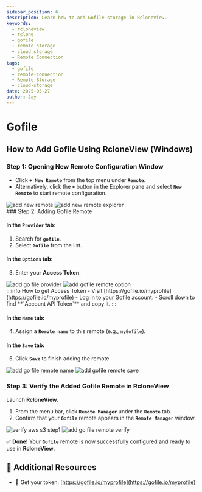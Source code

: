 ```yaml
---
sidebar_position: 6
description: Learn how to add Gofile storage in RcloneView.
keywords:
  - rcloneview
  - rclone
  - gofile
  - remote storage
  - cloud storage
  - Remote Connection
tags:
  - gofile
  - remote-connection
  - Remote-Storage
  - cloud-storage
date: 2025-05-27
author: Jay
---
```

# Gofile

## How to Add Gofile Using RcloneView (Windows)


### Step 1: Opening New Remote Configuration Window

- Click **`+ New Remote`** from the top menu under **`Remote`**.
- Alternatively, click the **`+`** button in the Explorer pane and select **`New Remote`** to start remote configuration.

<div class="img-grid-2">
<img src="/support/images/en/howto/remote-storage-connection-settings/add-new-remote.png" alt="add new remote" class="img-medium img-center" />
<img src="/support/images/en/howto/remote-storage-connection-settings/add-new-remote-explorer.png" alt="add new remote explorer" class="img-medium img-center" />
</div>
### Step 2: Adding Gofile Remote

#### In the **`Provider`** tab:

1. Search for **`gofile`**.
2. Select **`Gofile`** from the list.

#### In the **`Options`** tab:

3. Enter your **Access Token**.

<div class="img-grid-2">
<img src="/support/images/en/howto/remote-storage-connection-settings/add-gofile-remote-provider.png" alt="add go file provider" class="img-medium img-center" />
<img src="/support/images/en/howto/remote-storage-connection-settings/add-gofile-remote-option.png" alt="add gofile remote option" class="img-medium img-center" />
</div>
:::info How to get Access Token
 - Visit [https://gofile.io/myprofile](https://gofile.io/myprofile)
 - Log in to your Gofile account.
- Scroll down to find **`Account API Token`** and copy it.
:::

#### In the **`Name`** tab:

4. Assign a **`Remote name`** to this remote (e.g., `myGofile`).

#### In the **`Save`** tab:

5. Click **`Save`** to finish adding the remote.

<div class="img-grid-2">
<img src="/support/images/en/howto/remote-storage-connection-settings/add-gofile-remote-name.png" alt="add go file remote name" class="img-medium img-center" />
<img src="/support/images/en/howto/remote-storage-connection-settings/add-gofile-remote-save.png" alt="add gofile remote save" class="img-medium img-center" />
</div>


### Step 3: Verify the Added Gofile Remote in RcloneView

Launch **RcloneView**.

1. From the menu bar, click **`Remote Manager`** under the **`Remote`** tab.
2. Confirm that your **`Gofile`** remote appears in the **`Remote Manager`** window.

<div class="img-grid-2">
<img src="/support/images/en/howto/Remote Storage Connection Settings/Connect using CLI/add-icloud-verify-step1.png" alt="verify aws s3 step1" class="img-medium img-center" />
<img src="/support/images/en/howto/remote-storage-connection-settings/add-gofile-remote-verify.png" alt="add go file remote verify" class="img-medium img-center" />
</div>


✅ **Done!** Your **`Gofile`** remote is now successfully configured and ready to use in **RcloneView**.


## 🔗 Additional Resources

- 🔐 Get your token: [https://gofile.io/myprofile](https://gofile.io/myprofile)
